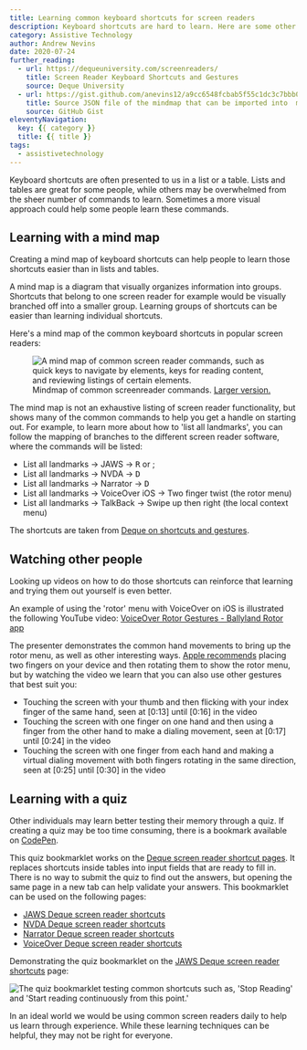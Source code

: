 ```yaml
---
title: Learning common keyboard shortcuts for screen readers
description: Keyboard shortcuts are hard to learn. Here are some other ways that can help that learning.
category: Assistive Technology
author: Andrew Nevins
date: 2020-07-24
further_reading:
  - url: https://dequeuniversity.com/screenreaders/
    title: Screen Reader Keyboard Shortcuts and Gestures
    source: Deque University
  - url: https://gist.github.com/anevins12/a9cc6548fcbab5f55c1dc3c7bbb0f4bd
    title: Source JSON file of the mindmap that can be imported into  mindmapmaker
    source: GitHub Gist
eleventyNavigation:
  key: {{ category }}
  title: {{ title }}
tags:
  - assistivetechnology
---
```


Keyboard shortcuts are often presented to us in a list or a table. Lists and tables are great for some people, while others may be overwhelmed from the sheer number of commands to learn. Sometimes a more visual approach could help some people learn these commands.


## Learning with a mind map

Creating a mind map of keyboard shortcuts can help people to learn those shortcuts easier than in lists and tables.

A mind map is a diagram that visually organizes information into groups. Shortcuts that belong to one screen reader for example would be visually branched off into a smaller group. Learning groups of shortcuts can be easier than learning individual shortcuts.

Here's a mind map of the common keyboard shortcuts in popular screen readers:

<figure role="figure" aria-label="Mindmap of common screenreader commands.">
  <img alt="A mind map of common screen reader commands, such as quick keys to navigate by elements, keys for reading content, and reviewing listings of certain elements." src="/img/posts/2020-07-24-learning-common-keyboard-shortcuts-for-screen-readers/common-keyboard-shortcuts-mindmap.png">
  <figcaption>Mindmap of common screenreader commands. <a href="/img/posts/2020-07-24-learning-common-keyboard-shortcuts-for-screen-readers/common-keyboard-shortcuts-mindmap.png">Larger version.</a></figcaption>
</figure>

The mind map is not an exhaustive listing of screen reader functionality, but shows many of the common commands to help you get a handle on starting out. For example, to learn more about how to 'list all landmarks', you can follow the mapping of branches to the different screen reader software, where the commands will be listed:

- List all landmarks -> JAWS -> <kbd>R</kbd> or ;
- List all landmarks -> NVDA -> <kbd>D</kbd>
- List all landmarks -> Narrator -> <kbd>D</kbd>
- List all landmarks -> VoiceOver iOS -> Two finger twist (the rotor menu)
- List all landmarks -> TalkBack -> Swipe up then right (the local context menu)

The shortcuts are taken from [Deque on shortcuts and gestures](https://dequeuniversity.com/screenreaders/).


## Watching other people

Looking up videos on how to do those shortcuts can reinforce that learning and trying them out yourself is even better.

An example of using the 'rotor' menu with VoiceOver on iOS is illustrated the following YouTube video: [VoiceOver Rotor Gestures - Ballyland Rotor app](https://www.youtube.com/watch?v=yzVHVJoIyKM)

The presenter demonstrates the common hand movements to bring up the rotor menu, as well as other interesting ways. [Apple recommends](https://support.apple.com/en-gb/guide/iphone/iph3e2e3a6d/ios#iphaeb063ca0) placing two fingers on your device and then rotating them to show the rotor menu, but by watching the video we learn that you can also use other gestures that best suit you:

- Touching the screen with your thumb and then flicking with your index finger of the same hand, seen at [0:13] until [0:16] in the video
- Touching the screen with one finger on one hand and then using a finger from the other hand to make a dialing movement, seen at [0:17] until [0:24] in the video
- Touching the screen with one finger from each hand and making a virtual dialing movement with both fingers rotating in the same direction, seen at [0:25] until [0:30] in the video


## Learning with a quiz

Other individuals may learn better testing their memory through a quiz. If creating a quiz may be too time consuming, there is a bookmark available on [CodePen](https://codepen.io/anevins12/details/xxwwdya).

This quiz bookmarklet works on the [Deque screen reader shortcut pages](https://dequeuniversity.com/screenreaders/jaws-keyboard-shortcuts). It replaces shortcuts inside tables into input fields that are ready to fill in. There is no way to submit the quiz to find out the answers, but opening the same page in a new tab can help validate your answers. This bookmarklet can be used on the following pages:

- [JAWS Deque screen reader shortcuts](https://dequeuniversity.com/screenreaders/jaws-keyboard-shortcuts)
- [NVDA Deque screen reader shortcuts](https://dequeuniversity.com/screenreaders/nvda-keyboard-shortcuts)
- [Narrator Deque screen reader shortcuts](https://dequeuniversity.com/screenreaders/narrator-keyboard-shortcuts)
- [VoiceOver Deque screen reader shortcuts](https://dequeuniversity.com/screenreaders/voiceover-keyboard-shortcuts)

Demonstrating the quiz bookmarklet on the [JAWS Deque screen reader shortcuts](https://dequeuniversity.com/screenreaders/jaws-keyboard-shortcuts) page:

![The quiz bookmarklet testing common shortcuts such as, 'Stop Reading' and 'Start reading continuously from this point.'](/img/posts/2020-07-24-learning-common-keyboard-shortcuts-for-screen-readers/quiz-bookmarklet-on-deque-with-jaws-shortcuts.png)

In an ideal world we would be using common screen readers daily to help us learn through experience. While these learning techniques can be helpful, they may not be right for everyone.
